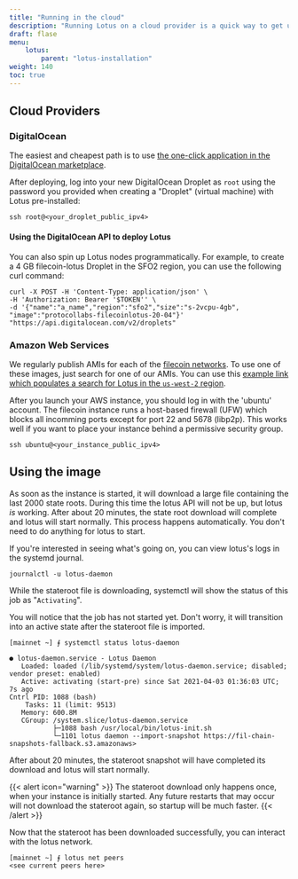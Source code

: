 ```yaml
---
title: "Running in the cloud"
description: "Running Lotus on a cloud provider is a quick way to get up and running. Using these images, you can be up and running with a fully synced node in less than half an hour without compiling Lotus on your local machine."
draft: flase
menu:
    lotus:
        parent: "lotus-installation"
weight: 140
toc: true
---
```


## Cloud Providers

### DigitalOcean

The easiest and cheapest path is to use [the one-click application in the DigitalOcean marketplace](https://marketplace.digitalocean.com/apps/filecoin-lotus).

After deploying, log into your new DigitalOcean Droplet as `root` using the password you provided when creating a "Droplet" (virtual machine) with Lotus pre-installed:

```shell
ssh root@<your_droplet_public_ipv4>
```

#### Using the DigitalOcean API to deploy Lotus

You can also spin up Lotus nodes programmatically. For example, to create a 4 GB filecoin-lotus Droplet in the SFO2 region, you can use the following curl command:

```shell
curl -X POST -H 'Content-Type: application/json' \
-H 'Authorization: Bearer '$TOKEN'' \
-d '{"name":"a_name","region":"sfo2","size":"s-2vcpu-4gb",
"image":"protocollabs-filecoinlotus-20-04"}'  "https://api.digitalocean.com/v2/droplets"
```

### Amazon Web Services

We regularly publish AMIs for each of the [filecoin networks](https://network.filecoin.io/). To use one of these images, just search for one of our AMIs. You can use this [example link which populates a search for Lotus in the `us-west-2` region](https://us-west-2.console.aws.amazon.com/ec2/v2/home?region=us-west-2#Images:visibility=public-images;search=lotus-mainnet;ownerAlias=657871693752;sort=name).

After you launch your AWS instance, you should log in with the 'ubuntu' account. The filecoin instance runs a host-based firewall (UFW) which blocks all incomming ports except for port 22 and 5678 (libp2p). This works well if you want to place your instance behind a permissive security group.

```shell
ssh ubuntu@<your_instance_public_ipv4>
```

## Using the image

As soon as the instance is started, it will download a large file containing the last 2000 state roots. During this time the lotus API will not be up, but lotus _is_ working. After about 20 minutes, the state root download will complete and lotus will start normally. This process happens automatically. You don't need to do anything for lotus to start.

If you're interested in seeing what's going on, you can view lotus's logs in the systemd journal.

```shell
journalctl -u lotus-daemon
```

While the stateroot file is downloading, systemctl will show the status of this job as "`Activating`".

You will notice that the job has not started yet. Don't worry, it will transition into an active state after the stateroot file is imported.

```shell
[mainnet ~] ⨎ systemctl status lotus-daemon

● lotus-daemon.service - Lotus Daemon
   Loaded: loaded (/lib/systemd/system/lotus-daemon.service; disabled; vendor preset: enabled)
   Active: activating (start-pre) since Sat 2021-04-03 01:36:03 UTC; 7s ago
Cntrl PID: 1088 (bash)
    Tasks: 11 (limit: 9513)
   Memory: 600.8M
   CGroup: /system.slice/lotus-daemon.service
           ├─1088 bash /usr/local/bin/lotus-init.sh
           └─1101 lotus daemon --import-snapshot https://fil-chain-snapshots-fallback.s3.amazonaws>
```

After about 20 minutes, the stateroot snapshot will have completed its download and lotus will start normally.

{{< alert icon="warning" >}}
The stateroot download only happens once, when your instance is initially started. Any future restarts that may occur will not download the stateroot again, so startup will be much faster.
{{< /alert >}}

Now that the stateroot has been downloaded successfully, you can interact with the lotus network.

```shell
[mainnet ~] ⨎ lotus net peers
<see current peers here>
```

